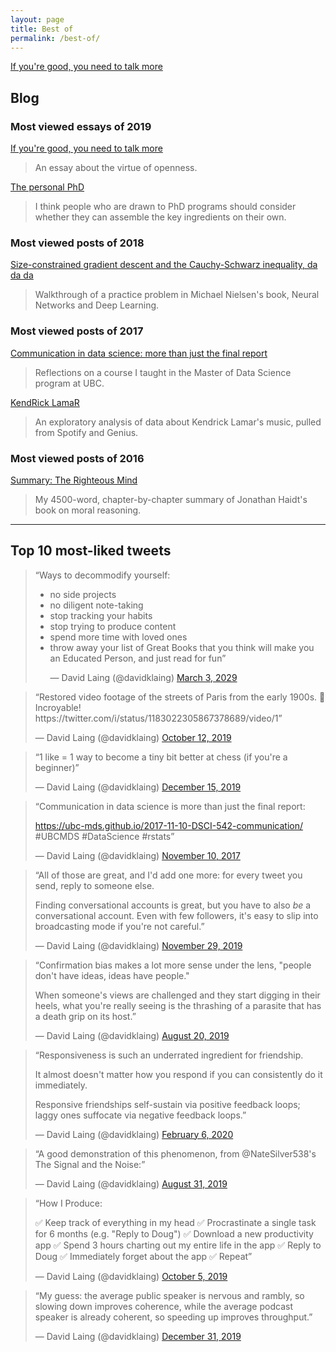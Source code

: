 ```yaml
---
layout: page
title: Best of
permalink: /best-of/
---
```


<p id="p1"><a href="https://davidklaing.com/talk-more">If you're good, you need to talk more</a></p>


## Blog

### Most viewed essays of 2019

[If you're good, you need to talk more](https://davidklaing.com/essays/talk-more.html)

> An essay about the virtue of openness.

<p id="p1"><a href="https://davidklaing.com/personal-phd">The personal PhD</a></p>

> I think people who are drawn to PhD programs should consider whether they can assemble the key ingredients on their own.

### Most viewed posts of 2018

<p id="p1"><a href="https://davidklaing.com/cauchy-schwarz-inequality">Size-constrained gradient descent and the Cauchy-Schwarz inequality, da da da</a></p>

> Walkthrough of a practice problem in Michael Nielsen's book, Neural Networks and Deep Learning.

### Most viewed posts of 2017

[Communication in data science: more than just the final report](https://davidklaing.com/blog/2017/11/10/communication-in-data-science.html)

> Reflections on a course I taught in the Master of Data Science program at UBC.

[KendRick LamaR](https://davidklaing.com/blog/2017/05/07/kendrick-lamar-data-science.html)

> An exploratory analysis of data about Kendrick Lamar's music, pulled from Spotify and Genius.

### Most viewed posts of 2016

[Summary: The Righteous Mind](https://davidklaing.com/blog/books/summaries/2016/09/01/the-righteous-mind.html)

> My 4500-word, chapter-by-chapter summary of Jonathan Haidt's book on moral reasoning.

-----------------

## Top 10 most-liked tweets

<blockquote class="twitter-tweet" data-lang="en"><p lang="en" dir="ltr">“Ways to decommodify yourself:

- no side projects
- no diligent note-taking
- stop tracking your habits
- stop trying to produce content
- spend more time with loved ones
- throw away your list of Great Books that you think will make you an Educated Person, and just read for fun”</p>&mdash; David Laing (@davidklaing) <a href="https://twitter.com/davidklaing/status/1234746395610898432">March 3, 2029</a></blockquote>

<blockquote class="twitter-tweet" data-lang="en"><p lang="en" dir="ltr">“Restored video footage of the streets of Paris from the early 1900s. 🤯 Incroyable! https://twitter.com/i/status/1183022305867378689/video/1”</p>&mdash; David Laing (@davidklaing) <a href="https://twitter.com/davidklaing/status/1183022305867378689">October 12, 2019</a></blockquote>

<blockquote class="twitter-tweet" data-lang="en"><p lang="en" dir="ltr">“1 like = 1 way to become a tiny bit better at chess (if you're a beginner)”</p>&mdash; David Laing (@davidklaing) <a href="https://twitter.com/davidklaing/status/1206117217911205888">December 15, 2019</a></blockquote>

<blockquote class="twitter-tweet" data-lang="en"><p lang="en" dir="ltr">“Communication in data science is more than just the final report:

https://ubc-mds.github.io/2017-11-10-DSCI-542-communication/ #UBCMDS #DataScience #rstats”</p>&mdash; David Laing (@davidklaing) <a href="https://twitter.com/davidklaing/status/929157739414036480">November 10, 2017</a></blockquote>

<blockquote class="twitter-tweet" data-lang="en"><p lang="en" dir="ltr">“All of those are great, and I'd add one more: for every tweet you send, reply to someone else.

Finding conversational accounts is great, but you have to also *be* a conversational account. Even with few followers, it's easy to slip into broadcasting mode if you're not careful.”</p>&mdash; David Laing (@davidklaing) <a href="https://twitter.com/davidklaing/status/1200467236101578752">November 29, 2019</a></blockquote>

<blockquote class="twitter-tweet" data-lang="en"><p lang="en" dir="ltr">“Confirmation bias makes a lot more sense under the lens, "people don't have ideas, ideas have people."

When someone's views are challenged and they start digging in their heels, what you're really seeing is the thrashing of a parasite that has a death grip on its host.”</p>&mdash; David Laing (@davidklaing) <a href="https://twitter.com/davidklaing/status/1163841215017750529">August 20, 2019</a></blockquote>

<blockquote class="twitter-tweet" data-lang="en"><p lang="en" dir="ltr">“Responsiveness is such an underrated ingredient for friendship.

It almost doesn't matter how you respond if you can consistently do it immediately.

Responsive friendships self-sustain via positive feedback loops; laggy ones suffocate via negative feedback loops.”</p>&mdash; David Laing (@davidklaing) <a href="https://twitter.com/davidklaing/status/1225685248786059266">February 6, 2020</a></blockquote>

<blockquote class="twitter-tweet" data-lang="en"><p lang="en" dir="ltr">“A good demonstration of this phenomenon, from @NateSilver538's The Signal and the Noise:”</p>&mdash; David Laing (@davidklaing) <a href="https://twitter.com/davidklaing/status/1167839615845355520">August 31, 2019</a></blockquote>

<blockquote class="twitter-tweet" data-lang="en"><p lang="en" dir="ltr">“How I Produce:

✅ Keep track of everything in my head
✅ Procrastinate a single task for 6 months (e.g. "Reply to Doug")
✅ Download a new productivity app
✅ Spend 3 hours charting out my entire life in the app
✅ Reply to Doug
✅ Immediately forget about the app
✅ Repeat”</p>&mdash; David Laing (@davidklaing) <a href="https://twitter.com/davidklaing/status/1180586417941929985">October 5, 2019</a></blockquote>

<blockquote class="twitter-tweet" data-lang="en"><p lang="en" dir="ltr">“My guess: the average public speaker is nervous and rambly, so slowing down improves coherence, while the average podcast speaker is already coherent, so speeding up improves throughput.”</p>&mdash; David Laing (@davidklaing) <a href="https://twitter.com/davidklaing/status/1212048094587760646">December 31, 2019</a></blockquote>

<script async src="//platform.twitter.com/widgets.js" charset="utf-8"></script>
